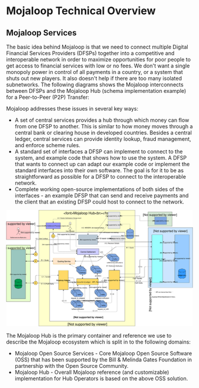 # Mojaloop Technical Overview

## Mojaloop Services

The basic idea behind Mojaloop is that we need to connect multiple Digital Financial Services Providers (DFSPs) together into a competitive and interoperable network in order to maximize opportunities for poor people to get access to financial services with low or no fees. We don't want a single monopoly power in control of all payments in a country, or a system that shuts out new players. It also doesn't help if there are too many isolated subnetworks. The following diagrams shows the Mojaloop interconnects between DFSPs and the Mojaloop Hub (schema implementation example) for a Peer-to-Peer (P2P) Transfer:

Mojaloop addresses these issues in several key ways:
* A set of central services provides a hub through which money can flow from one DFSP to another. This is similar to how money moves through a central bank or clearing house in developed countries. Besides a central ledger, central services can provide identity lookup, fraud management, and enforce scheme rules.
* A standard set of interfaces a DFSP can implement to connect to the system, and example code that shows how to use the system. A DFSP that wants to connect up can adapt our example code or implement the standard interfaces into their own software. The goal is for it to be as straightforward as possible for a DFSP to connect to the interoperable network.
* Complete working open-source implementations of both sides of the interfaces - an example DFSP that can send and receive payments and the client that an existing DFSP could host to connect to the network.

![Mojaloop End-to-end Architecture Flow PI5](./assets/diagrams/architecture/Arch-Mojaloop-end-to-end-PI6.svg)

The Mojaloop Hub is the primary container and reference we use to describe the Mojaloop ecosystem which is split in to the following domains:
* Mojaloop Open Source Services - Core Mojaloop Open Source Software (OSS) that has been supported by the Bill & Melinda Gates Foundation in partnership with the Open Source Community.
* Mojaloop Hub - Overall Mojaloop reference (and customizable) implementation for Hub Operators is based on the above OSS solution.
